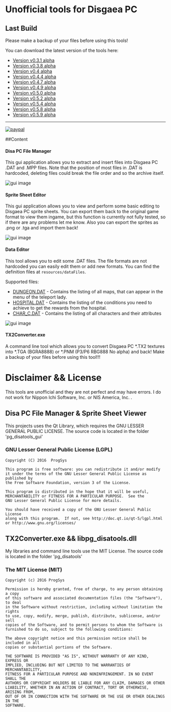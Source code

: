 # Unofficial tools for Disgaea PC

## Last Build

Please make a backup of your files before using this tools!

You can download the latest version of the tools here:

* [Version v0.3.1 alpha](https://dl.dropboxusercontent.com/u/33065226/disgaea/Disgaea%20Tools%20v0.3.1%20alpha.zip)
* [Version v0.3.8 alpha](https://dl.dropboxusercontent.com/u/33065226/disgaea/Disgaea%20Tools%20v0.3.8%20alpha.zip)
* [Version v0.4 alpha](https://dl.dropboxusercontent.com/u/33065226/disgaea/Disgaea%20Tools%20v0.4%20alpha.zip)
* [Version v0.4.4 alpha](https://dl.dropboxusercontent.com/u/33065226/disgaea/Disgaea%20Tools%20v0.4.4%20alpha.zip)
* [Version v0.4.7 alpha](https://dl.dropboxusercontent.com/u/33065226/disgaea/Disgaea%20Tools%20v0.4.7%20alpha.zip)
* [Version v0.4.9 alpha](https://dl.dropboxusercontent.com/u/33065226/disgaea/Disgaea%20Tools%20v0.4.9%20alpha.zip)
* [Version v0.5.0 alpha](https://dl.dropboxusercontent.com/u/33065226/disgaea/Disgaea%20Tools%20v0.5.0%20alpha.zip)
* [Version v0.5.2 alpha](https://dl.dropboxusercontent.com/u/33065226/disgaea/Disgaea%20Tools%20v0.5.2%20alpha.zip)
* [Version v0.5.4 alpha](https://dl.dropboxusercontent.com/u/33065226/disgaea/Disgaea%20Tools%20v0.5.4%20alpha.zip)
* [Version v0.5.8 alpha](https://dl.dropboxusercontent.com/u/33065226/disgaea/Disgaea%20Tools%20v0.5.8%20alpha.zip)
* [Version v0.5.9 alpha](https://dl.dropboxusercontent.com/u/33065226/disgaea/Disgaea%20Tools%20v0.5.9%20alpha.zip)

---

[![paypal](https://www.paypalobjects.com/de_DE/DE/i/btn/btn_donate_LG.gif)](https://www.paypal.com/cgi-bin/webscr?cmd=_s-xclick&hosted_button_id=CD32DJ9YJKCUQ)


##Content
#### Disa PC File Manager

This gui application allows you to extract and insert files into Disgaea PC .DAT and .MPP files.
Note that the position of most files in .DAT is hardcoded, deleting files could break the file order and so the archive itself.

![gui image](https://dl.dropboxusercontent.com/u/33065226/disgaea/java_gui_preview7.png)

#### Sprite Sheet Editor

This gui application allows you to view and perform some basic editing to Disgaea PC sprite sheets.
You can export them back to the original game format to view them ingame, but this function is currently not fully tested, 
so if there are any problems let me know.
Also you can export the sprites as .png or .tga and import them back!

![gui image](https://dl.dropboxusercontent.com/u/33065226/disgaea/Sprite_Sheet_Editor_v0.2.5_preview.png)

#### Data Editor

This tool allows you to edit some .DAT files.
The file formats are not hardcoded you can easily edit them or add new formats.
You can find the definition files at `resources/dataFiles`.

Supported files:

* [DUNGEON.DAT](https://github.com/ProgSys/pg_disatools/wiki/DUNGEON.DAT) - Contains the listing of all maps, that can appear in the menu of the teleport lady. 
* [HOSPITAL.DAT](https://github.com/ProgSys/pg_disatools/wiki/HOSPITAL.DAT) - Contains the listing of the conditions you need to achieve to get the rewards from the hospital. 
* [CHAR_C.DAT](https://github.com/ProgSys/pg_disatools/wiki/CHAR.DAT) - Contains the listing of all characters and their attributes 

![gui image](https://dl.dropboxusercontent.com/u/33065226/disgaea/Data%20Editor%20v0.0.3%20alpha_preview.png)

#### TX2Converter.exe

A command line tool which allows you to convert Disgaea PC *.TX2 textures into *.TGA (BGRA8888) or *.PNM (P3/P6 RBG888 No alpha) and back!
Make a backup of your files before using this tool!!!

# Disclaimer && License
This tools are unofficial and they are not perfect and may have errors. I do not work for Nippon Ichi Software, Inc. or NIS America, Inc. . 

## Disa PC File Manager & Sprite Sheet Viewer
This projects uses the Qt Library, which requires the GNU LESSER GENERAL PUBLIC LICENSE.
The source code is located in the folder 'pg_disatools_gui'

### GNU Lesser General Public License (LGPL)

	Copyright (C) 2016  ProgSys

	This program is free software: you can redistribute it and/or modify
	it under the terms of the GNU Lesser General Public License as published by
	the Free Software Foundation, version 3 of the License.

	This program is distributed in the hope that it will be useful,
	MERCHANTABILITY or FITNESS FOR A PARTICULAR PURPOSE.  See the
	GNU Lesser General Public License for more details.

	You should have received a copy of the GNU Lesser General Public License
	along with this program.  If not, see http://doc.qt.io/qt-5/lgpl.html
	or http://www.gnu.org/licenses/

 
## TX2Converter.exe && libpg_disatools.dll
My libraries and command line tools use the MIT License.
The source code is located in the folder 'pg_disatools'

### The MIT License (MIT)

	Copyright (c) 2016 ProgSys

	Permission is hereby granted, free of charge, to any person obtaining a copy
	of this software and associated documentation files (the "Software"), to deal
	in the Software without restriction, including without limitation the rights
	to use, copy, modify, merge, publish, distribute, sublicense, and/or sell
	copies of the Software, and to permit persons to whom the Software is
	furnished to do so, subject to the following conditions:

	The above copyright notice and this permission notice shall be included in all
	copies or substantial portions of the Software.

	THE SOFTWARE IS PROVIDED "AS IS", WITHOUT WARRANTY OF ANY KIND, EXPRESS OR
	IMPLIED, INCLUDING BUT NOT LIMITED TO THE WARRANTIES OF MERCHANTABILITY,
	FITNESS FOR A PARTICULAR PURPOSE AND NONINFRINGEMENT. IN NO EVENT SHALL THE
	AUTHORS OR COPYRIGHT HOLDERS BE LIABLE FOR ANY CLAIM, DAMAGES OR OTHER
	LIABILITY, WHETHER IN AN ACTION OF CONTRACT, TORT OR OTHERWISE, ARISING FROM,
	OUT OF OR IN CONNECTION WITH THE SOFTWARE OR THE USE OR OTHER DEALINGS IN THE
	SOFTWARE.